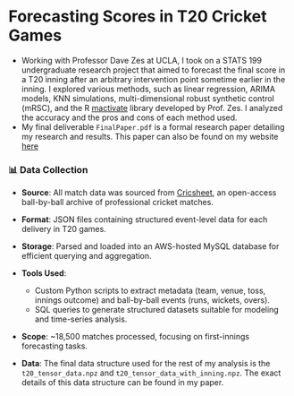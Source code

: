 # Forecasting Scores in T20 Cricket Games

-   Working with Professor Dave Zes at UCLA, I took on a STATS 199 undergraduate research project that aimed to forecast the final score in a T20 inning after an arbitrary intervention point sometime earlier in the inning. I explored various methods, such as linear regression, ARIMA models, KNN simulations, multi-dimensional robust synthetic control (mRSC), and the R [mactivate](https://cran.r-project.org/web/packages/mactivate/mactivate.pdf) library developed by Prof. Zes. I analyzed the accuracy and the pros and cons of each method used.
- My final deliverable `FinalPaper.pdf` is a formal research paper detailing my research and results. This paper can also be found on my website [here](https://anishdeshpande.com/PDFs/ForecastingScores.pdf)

### 📊 Data Collection

- **Source**: All match data was sourced from [Cricsheet](https://cricsheet.org), an open-access ball-by-ball archive of professional cricket matches.

- **Format**: JSON files containing structured event-level data for each delivery in T20 games.

- **Storage**: Parsed and loaded into an AWS-hosted MySQL database for efficient querying and aggregation.

- **Tools Used**:
  - Custom Python scripts to extract metadata (team, venue, toss, innings outcome) and ball-by-ball events (runs, wickets, overs).
  - SQL queries to generate structured datasets suitable for modeling and time-series analysis.

- **Scope**: ~18,500 matches processed, focusing on first-innings forecasting tasks.

- **Data**: The final data structure used for the rest of my analysis is the `t20_tensor_data.npz` and `t20_tensor_data_with_inning.npz`. The exact details of this data structure can be found in my paper. 
